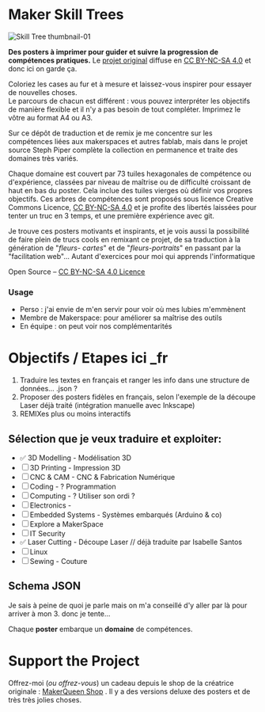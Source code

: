 # Maker Skill Trees  
![Skill Tree thumbnail-01](https://github.com/sjpiper145/MakerSkillTree/assets/7828884/66825c18-a0fb-4693-87ef-d1eb3c1e22a0)

**Des posters à imprimer pour guider et suivre la progression de compétences pratiques.** 
Le [projet original](https://github.com/sjpiper145/MakerSkillTree/) diffuse en [CC BY-NC-SA 4.0](https://creativecommons.org/licenses/by-nc-sa/4.0/) et donc ici on garde ça.

  Coloriez les cases au fur et à mesure et laissez-vous inspirer pour essayer de nouvelles choses.  
  Le parcours de chacun est différent  :  vous pouvez interpréter les objectifs de manière flexible et il n'y a pas besoin de tout compléter.  Imprimez le vôtre au format A4 ou A3.

Sur ce dépôt de traduction et de remix je me concentre sur les compétences liées aux makerspaces et autres fablab, mais dans le projet source Steph Piper complète la collection en permanence et traite des domaines très variés. 

Chaque domaine est couvert par 73 tuiles hexagonales de compétence ou d'expérience, classées par niveau de maîtrise ou de difficulté croissant de haut en bas du poster. Cela inclue des tuiles vierges où définir vos propres objectifs. 
Ces arbres de compétences sont proposés sous licence Creative Commons Licence, [CC BY-NC-SA 4.0](https://creativecommons.org/licenses/by-nc-sa/4.0/) et je profite des libertés laissées pour tenter un truc en 3 temps, et une première expérience avec git.

Je trouve ces posters motivants et inspirants, et je vois aussi la possibilité de faire plein de trucs cools en remixant ce projet, de sa traduction à la génération de "*fleurs- cartes*" et de "*fleurs-portraits*" en passant par la "facilitation web"... Autant d'exercices pour moi qui apprends l'informatique

Open Source – [CC BY-NC-SA 4.0 Licence](https://creativecommons.org/licenses/by-nc-sa/4.0/)

### Usage 
- Perso : j'ai envie de m'en servir pour voir où mes lubies m'emmènent
- Membre de Makerspace: pour améliorer sa maîtrise des outils 
- En équipe : on peut voir nos complémentarités
 
# Objectifs / Etapes ici _fr

1. Traduire les textes en français et ranger les info dans une structure de données... .json ?    
2. Proposer des posters fidèles en français, selon l'exemple de la découpe Laser déjà traité (intégration manuelle avec Inkscape)
3. REMIXes plus ou moins interactifs  

## Sélection que je veux traduire et exploiter: 

- ✅ 3D Modelling - Modélisation 3D
- ☐ 3D Printing - Impression 3D
- ☐ CNC & CAM - CNC & Fabrication Numérique
- ☐ Coding - ? Programmation
- ☐ Computing - ? Utiliser son ordi ? 
- ☐ Electronics - 
- ☐ Embedded Systems - Systèmes embarqués (Arduino & co)
- ☐ Explore a MakerSpace
- ☐ IT Security
- ✅ Laser Cutting - Découpe Laser // déjà traduite par Isabelle Santos
- ☐ Linux 
- ☐ Sewing - Couture


## Schema JSON
Je sais à peine de quoi je parle mais on m'a conseillé d'y aller par là pour arriver à mon 3. donc je tente...

Chaque **poster** embarque un **domaine** de compétences. 



# Support the Project
Offrez-moi (_ou offrez-vous_) un cadeau depuis le shop de la créatrice originale : [MakerQueen Shop](https://www.etsy.com/shop/makerqueenau/) . Il y a des versions deluxe des posters et de très très jolies choses.
 